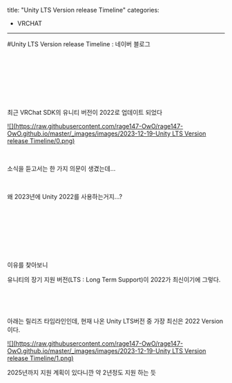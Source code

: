 title: "Unity LTS Version release Timeline"
categories:
 - VRCHAT
---
#Unity LTS Version release Timeline : 네이버 블로그








​

​

​

​

최근 VRChat SDK의 유니티 버전이 2022로 업데이트 되었다





 



[![](https://raw.githubusercontent.com/rage147-OwO/rage147-OwO.github.io/master/_images/images/2023-12-19-Unity LTS Version release Timeline/0.png)](#)








​

소식을 듣고서는 한 가지 의문이 생겼는데...

​

왜 2023년에 Unity 2022를 사용하는거지...?

​

​

​

​

이유를 찾아보니 

유니티의 장기 지원 버전(LTS : Long Term Support)이 2022가 최신이기에 그렇다.

​

​

아래는 릴리즈 타임라인인데, 현재 나온 Unity LTS버전 중 가장 최신은 2022 Version이다.





 



[![](https://raw.githubusercontent.com/rage147-OwO/rage147-OwO.github.io/master/_images/images/2023-12-19-Unity LTS Version release Timeline/1.png)](#)








2025년까지 지원 계획이 있다니깐 약 2년정도 지원 하는 듯